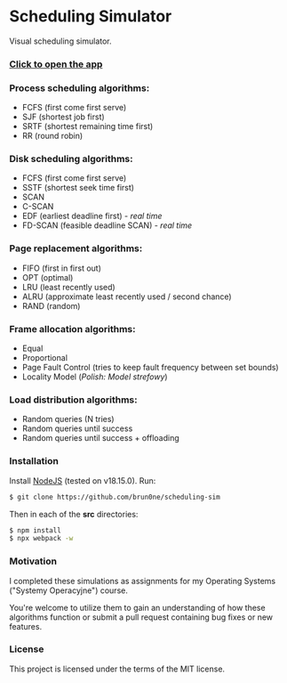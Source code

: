 # Scheduling Simulator
 Visual scheduling simulator.

### [Click to open the app](https://brun0ne.github.io/scheduling-sim/)

### Process scheduling algorithms:
- FCFS (first come first serve)
- SJF (shortest job first)
- SRTF (shortest remaining time first)
- RR (round robin)

### Disk scheduling algorithms:
- FCFS (first come first serve)
- SSTF (shortest seek time first)
- SCAN
- C-SCAN
- EDF (earliest deadline first) - *real time*
- FD-SCAN (feasible deadline SCAN) - *real time*

### Page replacement algorithms:
- FIFO (first in first out)
- OPT (optimal)
- LRU (least recently used)
- ALRU (approximate least recently used / second chance)
- RAND (random)

### Frame allocation algorithms:
- Equal
- Proportional
- Page Fault Control (tries to keep fault frequency between set bounds)
- Locality Model (*Polish: Model strefowy*)

### Load distribution algorithms:
- Random queries (N tries)
- Random queries until success
- Random queries until success + offloading

### Installation
Install [NodeJS](https://nodejs.org/en) (tested on v18.15.0). Run:
```bash
$ git clone https://github.com/brun0ne/scheduling-sim
```

Then in each of the **src** directories:
```bash
$ npm install
$ npx webpack -w
```

### Motivation
I completed these simulations as assignments for my Operating Systems ("Systemy Operacyjne") course.

You're welcome to utilize them to gain an understanding of how these algorithms function or submit a pull request containing bug fixes or new features.

### License
This project is licensed under the terms of the MIT license.